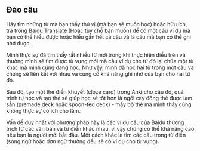 ## Đào câu

Hãy tìm những từ mà bạn thấy thú vị (mà bạn sẽ muốn học) hoặc hữu ích, tra trong [Baidu Translate](https://fanyi.baidu.com/) (Hoặc tùy chỗ bạn muốn) để có một câu ví dụ mà bạn có thể hiểu được hoặc hiểu gần hết cả câu và là câu mà bạn có thể ghi nhớ được.

Mình thực sự đã tìm thấy rất nhiều từ mới trong khi thực hiện điều trên và thường mình sẽ tìm được từ vựng mới mà câu ví dụ cho từ đó lại chứa một từ khác mà mình cũng đang học. Như vậy, mình đã học hai từ trong một câu và chúng sẽ liên kết với nhau và củng cố khả năng ghi nhớ của bạn cho hai từ đó.

Sau đó, tạo một thẻ điền khuyết (cloze card) trong Anki cho câu đó, quá trình tự học và tạo thẻ sẽ giúp học sẽ tốt hơn là ngồi cày đống thẻ được làm sẵn (premade deck hoặc spoon-fed deck) - mấy bộ thẻ mà mình thấy cũng không thực sự có ích cho lắm.

Vấn đề duy nhất với phương pháp này là các ví dụ câu của Baidu thường trích từ các văn bản và từ điển khác nhau, vì vậy chúng có thể khá nâng cao nếu bạn là người mới bắt đầu. Một cách khác là tìm các câu trong từ điển (song ngữ hoặc đơn ngữ thường đều sẽ có ví dụ cho từ vựng).
